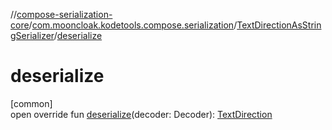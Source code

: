 //[compose-serialization-core](../../../index.md)/[com.mooncloak.kodetools.compose.serialization](../index.md)/[TextDirectionAsStringSerializer](index.md)/[deserialize](deserialize.md)

# deserialize

[common]\
open override fun [deserialize](deserialize.md)(decoder: Decoder): [TextDirection](https://developer.android.com/reference/kotlin/androidx/compose/ui/text/style/TextDirection.html)
